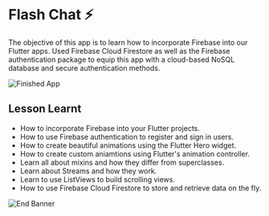 

# Flash Chat ⚡️



The objective of this app  is to learn how to incorporate Firebase into our Flutter apps. Used Firebase Cloud Firestore as well as the Firebase authentication package to equip this app with a cloud-based NoSQL database and secure authentication methods. 



![Finished App](https://github.com/londonappbrewery/Images/blob/master/flash_chat_flutter_demo.gif)

## Lesson Learnt

- How to incorporate Firebase into your Flutter projects.
- How to use Firebase authentication to register and sign in users.
- How to create beautiful animations using the Flutter Hero widget.
- How to create custom aniamtions using Flutter's animation controller. 
- Learn all about mixins and how they differ from superclasses.
- Learn about Streams and how they work.
- Learn to use ListViews to build scrolling views.
- How to use Firebase Cloud Firestore to store and retrieve data on the fly.



![End Banner](https://github.com/londonappbrewery/Images/blob/master/readme-end-banner.png)
